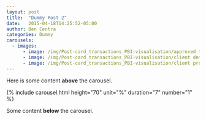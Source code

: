 ```yaml
---
layout: post
title:  "Dummy Post 2"
date:   2015-04-18T14:25:52-05:00
author: Ben Centra
categories: Dummy
carousels:
  - images:
      - image: /img/Post-card_transactions_PBI-visualisation/approved transactions page.png
      - image: /img/Post-card_transactions_PBI-visualisation/client demographic.png
      - image: /img/Post-card_transactions_PBI-visualisation/client profile information.png
---
```


Here is some content **above** the carousel.

{% include carousel.html height="70" unit="%" duration="7" number="1" %}

Some content **below** the carousel.

